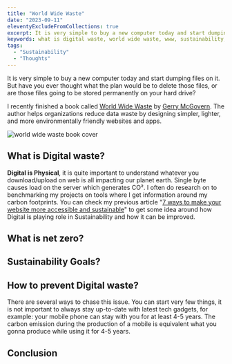 ```yaml
---
title: "World Wide Waste"
date: "2023-09-11"
eleventyExcludeFromCollections: true
excerpt: It is very simple to buy a new computer today and start dumping files on it. But have you ever thought what the plan would be to delete those files, or are those files going to be stored permanently on your hard drive?
keywords: what is digital waste, world wide waste, www, sustainability, sustainability goals, how to prevent digital waste, what is net zero
tags:
  - "Sustainability"
  - "Thoughts"
---
```


It is very simple to buy a new computer today and start dumping files on it. But have you ever thought what the plan would be to delete those files, or are those files going to be stored permanently on your hard drive?

I recently finished a book called [World Wide Waste](https://gerrymcgovern.com/world-wide-waste/) by [Gerry McGovern](https://gerrymcgovern.com/). The author helps organizations reduce data waste by designing simpler, lighter, and more environmentally friendly websites and apps.

![world wide waste book cover](/assets/images/world-wide-waste.jpg "world wide waste book cover")

## What is Digital waste?

**Digital is Physical**, it is quite important to understand whatever you download/upload on web is all impacting our planet earth. Single byte causes load on the server which generates CO². I often do research on to benchmarking my projects on tools where I get information around my carbon footprints. You can check my previous article "[7 ways to make your website more accessible and sustainable](/posts/7-ways-to-make-your-website-more-accessible-and-sustainable/)" to get some idea around how Digital is playing role in Sustainability and how it can be improved.

## What is net zero?

## Sustainability Goals?

## How to prevent Digital waste?

There are several ways to chase this issue. You can start very few things, it is not important to always stay up-to-date with latest tech gadgets, for example: your mobile phone can stay with you for at least 4-5 years. The carbon emission during the production of a mobile is equivalent what you gonna produce while using it for 4-5 years.

## Conclusion
